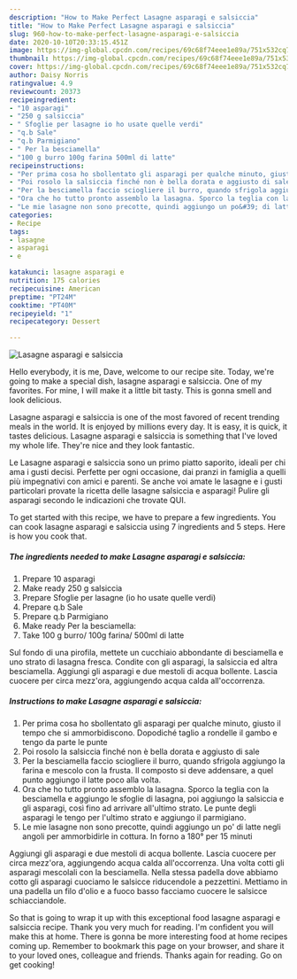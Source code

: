 ```yaml
---
description: "How to Make Perfect Lasagne asparagi e salsiccia"
title: "How to Make Perfect Lasagne asparagi e salsiccia"
slug: 960-how-to-make-perfect-lasagne-asparagi-e-salsiccia
date: 2020-10-10T20:33:15.451Z
image: https://img-global.cpcdn.com/recipes/69c68f74eee1e89a/751x532cq70/lasagne-asparagi-e-salsiccia-recipe-main-photo.jpg
thumbnail: https://img-global.cpcdn.com/recipes/69c68f74eee1e89a/751x532cq70/lasagne-asparagi-e-salsiccia-recipe-main-photo.jpg
cover: https://img-global.cpcdn.com/recipes/69c68f74eee1e89a/751x532cq70/lasagne-asparagi-e-salsiccia-recipe-main-photo.jpg
author: Daisy Norris
ratingvalue: 4.9
reviewcount: 20373
recipeingredient:
- "10 asparagi"
- "250 g salsiccia"
- " Sfoglie per lasagne io ho usate quelle verdi"
- "q.b Sale"
- "q.b Parmigiano"
- " Per la besciamella"
- "100 g burro 100g farina 500ml di latte"
recipeinstructions:
- "Per prima cosa ho sbollentato gli asparagi per qualche minuto, giusto il tempo che si ammorbidiscono. Dopodiché taglio a rondelle il gambo e tengo da parte le punte"
- "Poi rosolo la salsiccia finché non è bella dorata e aggiusto di sale"
- "Per la besciamella faccio sciogliere il burro, quando sfrigola aggiungo la farina e mescolo con la frusta. Il composto si deve addensare, a quel punto aggiungo il latte poco alla volta."
- "Ora che ho tutto pronto assemblo la lasagna. Sporco la teglia con la besciamella e aggiungo le sfoglie di lasagna, poi aggiungo la salsiccia e gli asparagi, così fino ad arrivare all&#39;ultimo strato. Le punte degli asparagi le tengo per l&#39;ultimo strato e aggiungo il parmigiano."
- "Le mie lasagne non sono precotte, quindi aggiungo un po&#39; di latte negli angoli per ammorbidirle in cottura. In forno a 180° per 15 minuti"
categories:
- Recipe
tags:
- lasagne
- asparagi
- e

katakunci: lasagne asparagi e 
nutrition: 175 calories
recipecuisine: American
preptime: "PT24M"
cooktime: "PT40M"
recipeyield: "1"
recipecategory: Dessert

---
```



![Lasagne asparagi e salsiccia](https://img-global.cpcdn.com/recipes/69c68f74eee1e89a/751x532cq70/lasagne-asparagi-e-salsiccia-recipe-main-photo.jpg)

Hello everybody, it is me, Dave, welcome to our recipe site. Today, we're going to make a special dish, lasagne asparagi e salsiccia. One of my favorites. For mine, I will make it a little bit tasty. This is gonna smell and look delicious.

Lasagne asparagi e salsiccia is one of the most favored of recent trending meals in the world. It is enjoyed by millions every day. It is easy, it is quick, it tastes delicious. Lasagne asparagi e salsiccia is something that I've loved my whole life. They're nice and they look fantastic.

Le Lasagne asparagi e salsiccia sono un primo piatto saporito, ideali per chi ama i gusti decisi. Perfette per ogni occasione, dai pranzi in famiglia a quelli più impegnativi con amici e parenti. Se anche voi amate le lasagne e i gusti particolari provate la ricetta delle lasagne salsiccia e asparagi! Pulire gli asparagi secondo le indicazioni che trovate QUI.


To get started with this recipe, we have to prepare a few ingredients. You can cook lasagne asparagi e salsiccia using 7 ingredients and 5 steps. Here is how you cook that.

<!--inarticleads1-->

##### The ingredients needed to make Lasagne asparagi e salsiccia:

1. Prepare 10 asparagi
1. Make ready 250 g salsiccia
1. Prepare  Sfoglie per lasagne (io ho usate quelle verdi)
1. Prepare q.b Sale
1. Prepare q.b Parmigiano
1. Make ready  Per la besciamella:
1. Take 100 g burro/ 100g farina/ 500ml di latte


Sul fondo di una pirofila, mettete un cucchiaio abbondante di besciamella e uno strato di lasagna fresca. Condite con gli asparagi, la salsiccia ed altra besciamella. Aggiungi gli asparagi e due mestoli di acqua bollente. Lascia cuocere per circa mezz&#39;ora, aggiungendo acqua calda all&#39;occorrenza. 

<!--inarticleads2-->

##### Instructions to make Lasagne asparagi e salsiccia:

1. Per prima cosa ho sbollentato gli asparagi per qualche minuto, giusto il tempo che si ammorbidiscono. Dopodiché taglio a rondelle il gambo e tengo da parte le punte
1. Poi rosolo la salsiccia finché non è bella dorata e aggiusto di sale
1. Per la besciamella faccio sciogliere il burro, quando sfrigola aggiungo la farina e mescolo con la frusta. Il composto si deve addensare, a quel punto aggiungo il latte poco alla volta.
1. Ora che ho tutto pronto assemblo la lasagna. Sporco la teglia con la besciamella e aggiungo le sfoglie di lasagna, poi aggiungo la salsiccia e gli asparagi, così fino ad arrivare all&#39;ultimo strato. Le punte degli asparagi le tengo per l&#39;ultimo strato e aggiungo il parmigiano.
1. Le mie lasagne non sono precotte, quindi aggiungo un po&#39; di latte negli angoli per ammorbidirle in cottura. In forno a 180° per 15 minuti


Aggiungi gli asparagi e due mestoli di acqua bollente. Lascia cuocere per circa mezz&#39;ora, aggiungendo acqua calda all&#39;occorrenza. Una volta cotti gli asparagi mescolali con la besciamella. Nella stessa padella dove abbiamo cotto gli asparagi cuociamo le salsicce riducendole a pezzettini. Mettiamo in una padella un filo d&#39;olio e a fuoco basso facciamo cuocere le salsicce schiacciandole. 

So that is going to wrap it up with this exceptional food lasagne asparagi e salsiccia recipe. Thank you very much for reading. I'm confident you will make this at home. There is gonna be more interesting food at home recipes coming up. Remember to bookmark this page on your browser, and share it to your loved ones, colleague and friends. Thanks again for reading. Go on get cooking!
